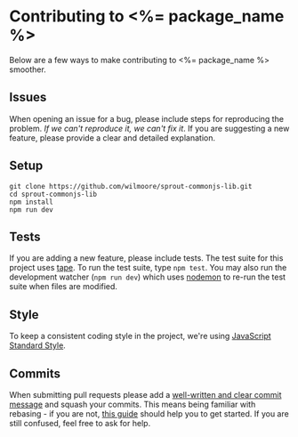 # Contributing to <%= package_name %>

Below are a few ways to make contributing to <%= package_name %> smoother.

## Issues

When opening an issue for a bug, please include steps for reproducing the problem. _If we can't reproduce it, we can't fix it_. If you are suggesting a new feature, please provide a clear and detailed explanation.

## Setup

    git clone https://github.com/wilmoore/sprout-commonjs-lib.git
    cd sprout-commonjs-lib
    npm install
    npm run dev

## Tests

If you are adding a new feature, please include tests. The test suite for this project uses [tape](https://github.com/substack/tape). To run the test suite, type `npm test`. You may also run the development watcher (`npm run dev`) which uses [nodemon](http://nodemon.io) to re-run the test suite when files are modified.

## Style

To keep a consistent coding style in the project, we're using [JavaScript Standard Style](https://github.com/feross/standard).

## Commits

When submitting pull requests please add a [well-written and clear commit message](http://tbaggery.com/2008/04/19/a-note-about-git-commit-messages.html) and squash your commits. This means being familiar with rebasing - if you are not, [this guide](https://help.github.com/articles/about-git-rebase/) should help you to get started. If you are still confused, feel free to ask for help.
